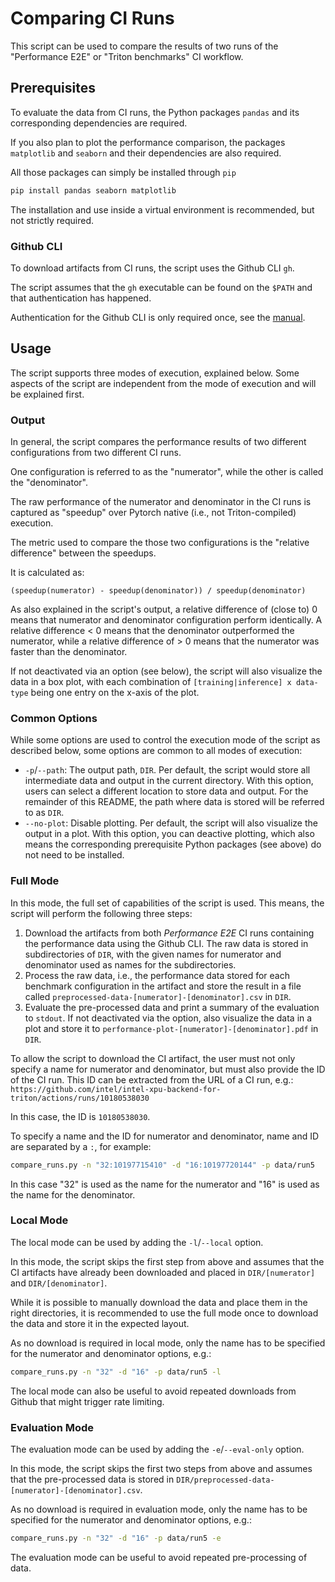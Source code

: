 # Comparing CI Runs

This script can be used to compare the results of two runs of the
"Performance E2E" or "Triton benchmarks" CI workflow.

## Prerequisites

To evaluate the data from CI runs, the Python packages `pandas` and its
corresponding dependencies are required.

If you also plan to plot the performance comparison, the packages `matplotlib`
and `seaborn` and their dependencies are also required.

All those packages can simply be installed through `pip`

```sh
pip install pandas seaborn matplotlib
```

The installation and use inside a virtual environment is recommended, but not
strictly required.

### Github CLI

To download artifacts from CI runs, the script uses the Github CLI `gh`.

The script assumes that the `gh` executable can be found on the `$PATH` and
that authentication has happened.

Authentication for the Github CLI is only required once, see the
[manual](https://cli.github.com/manual/gh_auth_login).

## Usage

The script supports three modes of execution, explained below. Some aspects of
the script are independent from the mode of execution and will be explained
first.

### Output

In general, the script compares the performance results of two different
configurations from two different CI runs.

One configuration is referred to as the "numerator", while the other is called
the "denominator".

The raw performance of the numerator and denominator in the CI runs is captured
as "speedup" over Pytorch native (i.e., not Triton-compiled) execution.

The metric used to compare the those two configurations is the
"relative difference" between the speedups.

It is calculated as:
```
(speedup(numerator) - speedup(denominator)) / speedup(denominator)
```

As also explained in the script's output, a relative difference of (close to) 0
means that numerator and denominator configuration perform identically.
A relative difference < 0 means that the denominator outperformed the numerator,
while a relative difference of > 0 means that the numerator was faster than the
denominator.

If not deactivated via an option (see below), the script will also visualize the
data in a box plot, with each combination of `[training|inference] x data-type`
being one entry on the x-axis of the plot.

### Common Options

While some options are used to control the execution mode of the script as
described below, some options are common to all modes of execution:

* `-p`/`--path`: The output path, `DIR`. Per default, the script would store
all intermediate data and output in the current directory. With this option,
users can select a different location to store data and output. For the
remainder of this README, the path where data is stored will be referred to
as `DIR`.
* `--no-plot`: Disable plotting. Per default, the script will also visualize
the output in a plot. With this option, you can deactive plotting, which also
means the corresponding prerequisite Python packages (see above) do not need to
be installed.

### Full Mode

In this mode, the full set of capabilities of the script is used. This means,
the script will perform the following three steps:

1. Download the artifacts from both *Performance E2E* CI runs containing the
performance data using the Github CLI. The raw data is stored in subdirectories
of `DIR`, with the given names for numerator and denominator used as names for
the subdirectories.
2. Process the raw data, i.e., the performance data stored for each benchmark
configuration in the artifact and store the result in a file called
`preprocessed-data-[numerator]-[denominator].csv` in `DIR`.
3. Evaluate the pre-processed data and print a summary of the evaluation to
`stdout`. If not deactivated via the option, also visualize the data in a plot
and store it to `performance-plot-[numerator]-[denominator].pdf` in `DIR`.

To allow the script to download the CI artifact, the user must not only specify
a name for numerator and denominator, but must also provide the ID of the CI
run. This ID can be extracted from the URL of a CI run, e.g.:
`https://github.com/intel/intel-xpu-backend-for-triton/actions/runs/10180538030`

In this case, the ID is `10180538030`.

To specify a name and the ID for numerator and denominator, name and ID are
separated by a `:`, for example:

```sh
compare_runs.py -n "32:10197715410" -d "16:10197720144" -p data/run5
```

In this case "32" is used as the name for the numerator and "16" is used as the
name for the denominator.

### Local Mode

The local mode can be used by adding the `-l`/`--local` option.

In this mode, the script skips the first step from above and assumes that the
CI artifacts have already been downloaded and placed in `DIR/[numerator]` and
`DIR/[denominator]`.

While it is possible to manually download the data and place them in the right
directories, it is recommended to use the full mode once to download the data
and store it in the expected layout.

As no download is required in local mode, only the name has to be specified
for the numerator and denominator options, e.g.:

```sh
compare_runs.py -n "32" -d "16" -p data/run5 -l
```

The local mode can also be useful to avoid repeated downloads from Github that
might trigger rate limiting.

### Evaluation Mode

The evaluation mode can be used by adding the `-e`/`--eval-only` option.

In this mode, the script skips the first two steps from above and assumes that
the pre-processed data is stored in
`DIR/preprocessed-data-[numerator]-[denominator].csv`.

As no download is required in evaluation mode, only the name has to be specified
for the numerator and denominator options, e.g.:

```sh
compare_runs.py -n "32" -d "16" -p data/run5 -e
```

The evaluation mode can be useful to avoid repeated pre-processing of data.
